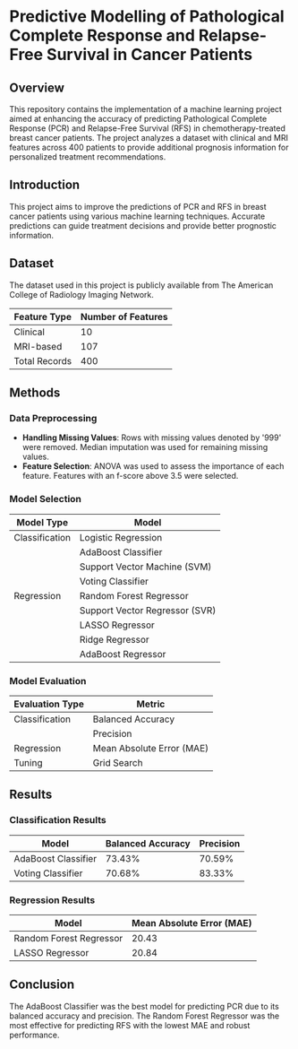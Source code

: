 # Predictive Modelling of Pathological Complete Response and Relapse-Free Survival in Cancer Patients

## Overview
This repository contains the implementation of a machine learning project aimed at enhancing the accuracy of predicting Pathological Complete Response (PCR) and Relapse-Free Survival (RFS) in chemotherapy-treated breast cancer patients. The project analyzes a dataset with clinical and MRI features across 400 patients to provide additional prognosis information for personalized treatment recommendations.

## Introduction
This project aims to improve the predictions of PCR and RFS in breast cancer patients using various machine learning techniques. Accurate predictions can guide treatment decisions and provide better prognostic information.

## Dataset
The dataset used in this project is publicly available from The American College of Radiology Imaging Network.

| Feature Type | Number of Features |
|--------------|--------------------|
| Clinical     | 10                 |
| MRI-based    | 107                |
| Total Records| 400                |

## Methods

### Data Preprocessing
- **Handling Missing Values**: Rows with missing values denoted by '999' were removed. Median imputation was used for remaining missing values.
- **Feature Selection**: ANOVA was used to assess the importance of each feature. Features with an f-score above 3.5 were selected.

### Model Selection

| Model Type      | Model                         |
|-----------------|-------------------------------|
| Classification  | Logistic Regression           |
|                 | AdaBoost Classifier           |
|                 | Support Vector Machine (SVM)  |
|                 | Voting Classifier             |
| Regression      | Random Forest Regressor       |
|                 | Support Vector Regressor (SVR)|
|                 | LASSO Regressor               |
|                 | Ridge Regressor               |
|                 | AdaBoost Regressor            |

### Model Evaluation

| Evaluation Type | Metric                     |
|-----------------|----------------------------|
| Classification  | Balanced Accuracy          |
|                 | Precision                  |
| Regression      | Mean Absolute Error (MAE)  |
| Tuning          | Grid Search                |

## Results

### Classification Results

| Model                 | Balanced Accuracy | Precision |
|-----------------------|-------------------|-----------|
| AdaBoost Classifier   | 73.43%            | 70.59%    |
| Voting Classifier     | 70.68%            | 83.33%    |

### Regression Results

| Model                  | Mean Absolute Error (MAE) |
|------------------------|---------------------------|
| Random Forest Regressor| 20.43                     |
| LASSO Regressor        | 20.84                     |


## Conclusion
The AdaBoost Classifier was the best model for predicting PCR due to its balanced accuracy and precision. The Random Forest Regressor was the most effective for predicting RFS with the lowest MAE and robust performance.
